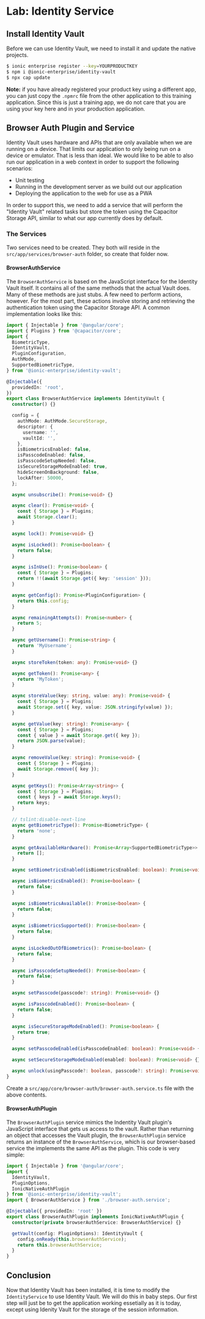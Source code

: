 # Lab: Identity Service

## Install Identity Vault

Before we can use Identity Vault, we need to install it and update the native projects.

```Bash
$ ionic enterprise register --key=YOURPRODUCTKEY
$ npm i @ionic-enterprise/identity-vault
$ npx cap update
```

**Note:** if you have already registered your product key using a different app, you can just copy the `.npmrc` file from the other application to this training application. Since this is just a training app, we do not care that you are using your key here and in your production application.

## Browser Auth Plugin and Service

Identity Vault uses hardware and APIs that are only available when we are running on a device. That limits our application to only being run on a device or emulator. That is less than ideal. We would like to be able to also run our application in a web context in order to support the following scenarios:

- Unit testing
- Running in the development server as we build out our application
- Deploying the application to the web for use as a PWA

In order to support this, we need to add a service that will perform the "Identity Vault" related tasks but store the token using the Capacitor Storage API, similar to what our app currently does by default.

### The Services

Two services need to be created. They both will reside in the `src/app/services/browser-auth` folder, so create that folder now.

#### BrowserAuthService

The `BrowserAuthService` is based on the JavaScript interface for the Identity Vault itself. It contains all of the same methods that the actual Vault does. Many of these methods are just stubs. A few need to perform actions, however. For the most part, these actions involve storing and retrieving the authentication token using the Capacitor Storage API. A common implementation looks like this:

```TypeScript
import { Injectable } from '@angular/core';
import { Plugins } from '@capacitor/core';
import {
  BiometricType,
  IdentityVault,
  PluginConfiguration,
  AuthMode,
  SupportedBiometricType,
} from '@ionic-enterprise/identity-vault';

@Injectable({
  providedIn: 'root',
})
export class BrowserAuthService implements IdentityVault {
  constructor() {}

  config = {
    authMode: AuthMode.SecureStorage,
    descriptor: {
      username: '',
      vaultId: '',
    },
    isBiometricsEnabled: false,
    isPasscodeEnabled: false,
    isPasscodeSetupNeeded: false,
    isSecureStorageModeEnabled: true,
    hideScreenOnBackground: false,
    lockAfter: 50000,
  };

  async unsubscribe(): Promise<void> {}

  async clear(): Promise<void> {
    const { Storage } = Plugins;
    await Storage.clear();
  }

  async lock(): Promise<void> {}

  async isLocked(): Promise<boolean> {
    return false;
  }

  async isInUse(): Promise<boolean> {
    const { Storage } = Plugins;
    return !!(await Storage.get({ key: 'session' }));
  }

  async getConfig(): Promise<PluginConfiguration> {
    return this.config;
  }

  async remainingAttempts(): Promise<number> {
    return 5;
  }

  async getUsername(): Promise<string> {
    return 'MyUsername';
  }

  async storeToken(token: any): Promise<void> {}

  async getToken(): Promise<any> {
    return 'MyToken';
  }

  async storeValue(key: string, value: any): Promise<void> {
    const { Storage } = Plugins;
    await Storage.set({ key, value: JSON.stringify(value) });
  }

  async getValue(key: string): Promise<any> {
    const { Storage } = Plugins;
    const { value } = await Storage.get({ key });
    return JSON.parse(value);
  }

  async removeValue(key: string): Promise<void> {
    const { Storage } = Plugins;
    await Storage.remove({ key });
  }

  async getKeys(): Promise<Array<string>> {
    const { Storage } = Plugins;
    const { keys } = await Storage.keys();
    return keys;
  }

  // tslint:disable-next-line
  async getBiometricType(): Promise<BiometricType> {
    return 'none';
  }

  async getAvailableHardware(): Promise<Array<SupportedBiometricType>> {
    return [];
  }

  async setBiometricsEnabled(isBiometricsEnabled: boolean): Promise<void> {}

  async isBiometricsEnabled(): Promise<boolean> {
    return false;
  }

  async isBiometricsAvailable(): Promise<boolean> {
    return false;
  }

  async isBiometricsSupported(): Promise<boolean> {
    return false;
  }

  async isLockedOutOfBiometrics(): Promise<boolean> {
    return false;
  }

  async isPasscodeSetupNeeded(): Promise<boolean> {
    return false;
  }

  async setPasscode(passcode?: string): Promise<void> {}

  async isPasscodeEnabled(): Promise<boolean> {
    return false;
  }

  async isSecureStorageModeEnabled(): Promise<boolean> {
    return true;
  }

  async setPasscodeEnabled(isPasscodeEnabled: boolean): Promise<void> {}

  async setSecureStorageModeEnabled(enabled: boolean): Promise<void> {}

  async unlock(usingPasscode?: boolean, passcode?: string): Promise<void> {}
}
```

Create a `src/app/core/browser-auth/browser-auth.service.ts` file with the above contents.

#### BrowserAuthPlugin

The `BrowserAuthPlugin` service mimics the Indentity Vault plugin's JavaScript interface that gets us access to the vault. Rather than returning an object that accesses the Vault plugin, the `BrowserAuthPlugin` service returns an instance of the `BrowserAuthService`, which is our browser-based service the implements the same API as the plugin. This code is very simple:

```TypeScript
import { Injectable } from '@angular/core';
import {
  IdentityVault,
  PluginOptions,
  IonicNativeAuthPlugin
} from '@ionic-enterprise/identity-vault';
import { BrowserAuthService } from './browser-auth.service';

@Injectable({ providedIn: 'root' })
export class BrowserAuthPlugin implements IonicNativeAuthPlugin {
  constructor(private browserAuthService: BrowserAuthService) {}

  getVault(config: PluginOptions): IdentityVault {
    config.onReady(this.browserAuthService);
    return this.browserAuthService;
  }
}
```

## Conclusion

Now that Identity Vault has been installed, it is time to modify the `IdentityService` to use Identity Vault. We will do this in baby steps. Our first step will just be to get the application working essetially as it is today, except using Idenity Vault for the storage of the session information.
